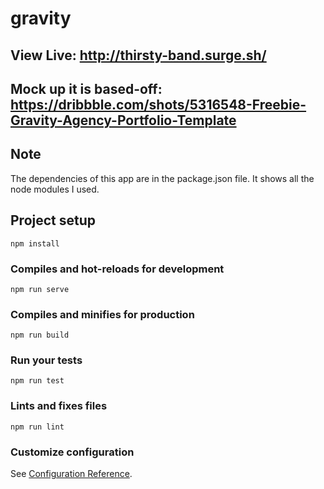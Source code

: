 # gravity

## View Live: http://thirsty-band.surge.sh/

## Mock up it is based-off: https://dribbble.com/shots/5316548-Freebie-Gravity-Agency-Portfolio-Template

## Note
The dependencies of this app are in the package.json file. It shows all the node modules I used.

## Project setup
```
npm install
```

### Compiles and hot-reloads for development
```
npm run serve
```

### Compiles and minifies for production
```
npm run build
```

### Run your tests
```
npm run test
```

### Lints and fixes files
```
npm run lint
```

### Customize configuration
See [Configuration Reference](https://cli.vuejs.org/config/).
